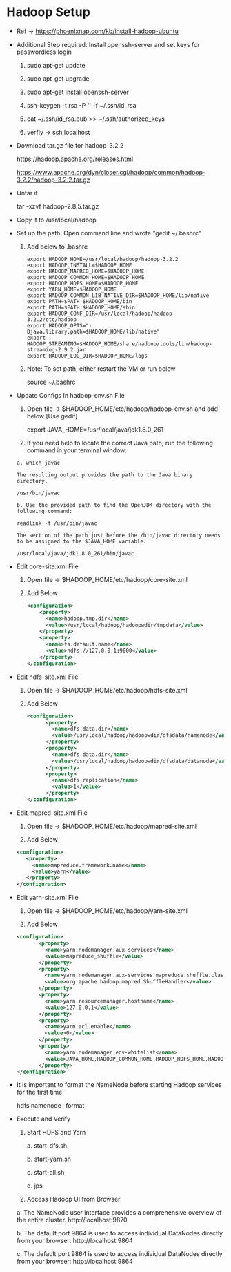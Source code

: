 # Hadoop Setup 

- Ref -> https://phoenixnap.com/kb/install-hadoop-ubuntu
  
- Additional Step required: Install openssh-server and set keys for passwordless login
  1. sudo apt-get update
  2. sudo apt-get upgrade
  3. sudo apt-get install openssh-server

  4. ssh-keygen -t rsa -P '' -f ~/.ssh/id_rsa
  5. cat ~/.ssh/id_rsa.pub >> ~/.ssh/authorized_keys

  6. verfiy -> ssh localhost
  
- Download tar.gz file for hadoop-3.2.2

   https://hadoop.apache.org/releases.html
  
   https://www.apache.org/dyn/closer.cgi/hadoop/common/hadoop-3.2.2/hadoop-3.2.2.tar.gz


- Untar it 
    
	tar -xzvf hadoop-2.8.5.tar.gz

- Copy it to /usr/local/hadoop

- Set up the path. Open command line and wrote "gedit ~/.bashrc" 
  
  1. Add below to .bashrc
     
	 ```
     export HADOOP_HOME=/usr/local/hadoop/hadoop-3.2.2
	 export HADOOP_INSTALL=$HADOOP_HOME
	 export HADOOP_MAPRED_HOME=$HADOOP_HOME
	 export HADOOP_COMMON_HOME=$HADOOP_HOME
	 export HADOOP_HDFS_HOME=$HADOOP_HOME
	 export YARN_HOME=$HADOOP_HOME
	 export HADOOP_COMMON_LIB_NATIVE_DIR=$HADOOP_HOME/lib/native
	 export PATH=$PATH:$HADOOP_HOME/bin
	 export PATH=$PATH:$HADOOP_HOME/sbin
	 export HADOOP_CONF_DIR=/usr/local/hadoop/hadoop-3.2.2/etc/hadoop
	 export HADOOP_OPTS="-Djava.library.path=$HADOOP_HOME/lib/native"
	 export HADOOP_STREAMING=$HADOOP_HOME/share/hadoop/tools/lin/hadoop-streaming-2.9.2.jar
	 export HADOOP_LOG_DIR=$HADOOP_HOME/logs  
	 ```
  2. Note: To set path, either restart the VM or run below

		source ~/.bashrc	
		
- Update Configs In hadoop-env.sh File
    
	1. Open file ->  $HADOOP_HOME/etc/hadoop/hadoop-env.sh and add below  [Use gedit]
	
	   export JAVA_HOME=/usr/local/java/jdk1.8.0_261
	

    2. If you need help to locate the correct Java path, run the following command in your terminal window:

      a. which javac
     
	  The resulting output provides the path to the Java binary directory.

      /usr/bin/javac
      
	  b. Use the provided path to find the OpenJDK directory with the following command:

      readlink -f /usr/bin/javac
      
	  The section of the path just before the /bin/javac directory needs to be assigned to the $JAVA_HOME variable.
 
      /usr/local/java/jdk1.8.0_261/bin/javac

- Edit core-site.xml File

    1. Open file ->  $HADOOP_HOME/etc/hadoop/core-site.xml	
	
	2. Add Below 
	
	    ```xml
		<configuration>
			<property>
			  <name>hadoop.tmp.dir</name>
			  <value>/usr/local/hadoop/hadoopwdir/tmpdata</value>
			</property>
			<property>
			  <name>fs.default.name</name>
			  <value>hdfs://127.0.0.1:9000</value>
			</property>
		</configuration>
		```
		
- Edit hdfs-site.xml File

    1. Open file ->  $HADOOP_HOME/etc/hadoop/hdfs-site.xml	

    2. Add Below 
      
		  ```xml
		  <configuration>
				<property>
				  <name>dfs.data.dir</name>
				  <value>/usr/local/hadoop/hadoopwdir/dfsdata/namenode</value>
				</property>
				<property>
				  <name>dfs.data.dir</name>
				  <value>/usr/local/hadoop/hadoopwdir/dfsdata/datanode</value>
				</property>
				<property>
				  <name>dfs.replication</name>
				  <value>1</value>
				</property>
		 </configuration>	
		 ```
	 
- Edit mapred-site.xml File	

    1. Open file ->  $HADOOP_HOME/etc/hadoop/mapred-site.xml

    2. Add Below
     
	 ```xml
     <configuration> 
		<property> 
		  <name>mapreduce.framework.name</name> 
		  <value>yarn</value> 
		</property> 
	</configuration>
    ```
	
- Edit yarn-site.xml File	

    1. Open file ->  $HADOOP_HOME/etc/hadoop/yarn-site.xml

    2. Add Below
     
	 ```xml
     <configuration>
			<property>
			  <name>yarn.nodemanager.aux-services</name>
			  <value>mapreduce_shuffle</value>
			</property>
			<property>
			  <name>yarn.nodemanager.aux-services.mapreduce.shuffle.class</name>
			  <value>org.apache.hadoop.mapred.ShuffleHandler</value>
			</property>
			<property>
			  <name>yarn.resourcemanager.hostname</name>
			  <value>127.0.0.1</value>
			</property>
			<property>
			  <name>yarn.acl.enable</name>
			  <value>0</value>
			</property>
			<property>
			  <name>yarn.nodemanager.env-whitelist</name>   
			  <value>JAVA_HOME,HADOOP_COMMON_HOME,HADOOP_HDFS_HOME,HADOOP_CONF_DIR,CLASSPATH_PERPEND_DISTCACHE,HADOOP_YARN_HOME,HADOOP_MAPRED_HOME</value>
			</property>
	 </configuration>
	 ```
	 
- It is important to format the NameNode before starting Hadoop services for the first time:

   hdfs namenode -format


- Execute and Verify 


   1. Start HDFS and Yarn
   
		a. start-dfs.sh
		
		b. start-yarn.sh
		
        c. start-all.sh 
    
		d. jps 	
   
   2. Access Hadoop UI from Browser 
   
   a. The NameNode user interface provides a comprehensive overview of the entire cluster.
   http://localhost:9870
   
   b. The default port 9864 is used to access individual DataNodes directly from your browser:
   http://localhost:9864

   c. The default port 9864 is used to access individual DataNodes directly from your browser:
   http://localhost:9864
